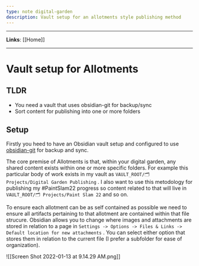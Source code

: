 ```yaml
---
type: note digital-garden
description: Vault setup for an allotments style publishing method
---
```


---

**Links**: [[Home]]

---

# Vault setup for Allotments
## TLDR
- You need a vault that uses obsidian-git for backup/sync
- Sort content for publishing into one or more folders

## Setup
Firstly you heed to have an Obsidian vault setup and configured to use [obsidian-git](https://github.com/denolehov/obsidian-git) for backup and sync.

The core premise of Allotments is that, within your digital garden, any shared content exists within one or more specific folders. For example this particular body of work exists in my vault as ```VAULT_ROOT/🗂 Projects/Digital Garden Publishing``` . I also want to use this metodology for publishing my #PaintSlam22 progress so content related to that will live in ```VAULT_ROOT/🗂 Projects/Paint Slam 22``` and so on.

To ensure each allotment can be as self contained as possible we need to ensure all artifacts pertaining to that allotment are contained within that file strucure. Obsidian allows you to change where images and attachments are stored in relation to a page in ```Settings -> Options -> Files & Links -> Default location for new attachments``` . You can select either option that stores them in relation to the current file (I prefer a subfolder for ease of organization).

![[Screen Shot 2022-01-13 at 9.14.29 AM.png]]

